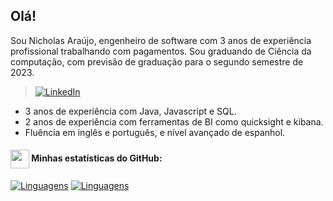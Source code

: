## Olá!

Sou Nicholas Araújo, engenheiro de software com 3 anos de experiência profissional trabalhando com pagamentos. Sou graduando de Ciência da computação, com previsão de graduação para o segundo semestre de 2023. 

> [![LinkedIn](https://img.shields.io/badge/-LinkedIn-%230A66C2?style=flat-square&labelColor=%230A66C2&logo=linkedin&logoColor=black&link=https://www.linkedin.com/in/nicholas-j-araujo/)](https://www.linkedin.com/in/nicholas-j-araujo/)



* 3 anos de experiência com Java, Javascript e SQL.
* 2 anos de experiência com ferramentas de BI como quicksight e kibana.
* Fluência em inglês e português, e nível avançado de espanhol.


#### <img src="https://github.githubassets.com/images/modules/logos_page/GitHub-Mark.png" width="30" style="vertical-align: middle;"> Minhas estatísticas do GitHub: 

[![Linguagens](https://github-readme-stats.vercel.app/api?username=Nicholas-ar&show_icons=true&locale=pt-BR&&theme=dark)](https://github.com/Nicholas-ar?tab=repositories)
[![Linguagens](https://github-readme-stats.vercel.app/api/top-langs/?username=Nicholas-ar&layout=compact&locale=pt-BR&&theme=dark)](https://github.com/Nicholas-ar?tab=repositories)